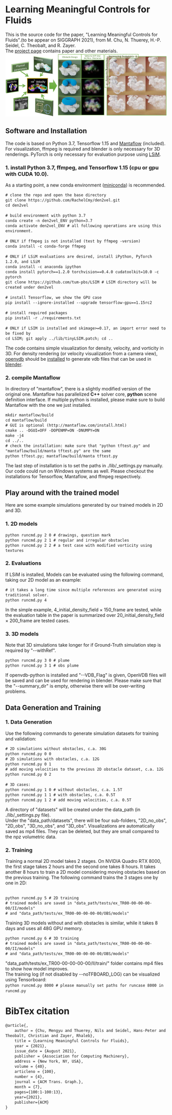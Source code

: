 # Learning Meaningful Controls for Fluids
This is the source code for the paper, "Learning Meaningful Controls for Fluids".(to be appear on SIGGRAPH 2021), from M. Chu, N. Thuerey, H.-P. Seidel, C. Theobalt, and R. Zayer.  
The [project page](https://people.mpi-inf.mpg.de/~mchu/projects/den2vel/) contains paper and other materials.  
![](./resources/teaser.jpg)

## Software and Installation

The code is based on Python 3.7, Tensorflow 1.15 and [Mantaflow](http://www.mantaflow.com/) (included). For visualization, ffmpeg is required and blender is only necessary for 3D renderings. PyTorch is only necessary for evaluation purpose using [LSiM](https://github.com/tum-pbs/LSIM). 

### 1. install Python 3.7, ffmpeg, and Tensorflow 1.15 (cpu or gpu with CUDA 10.0).   
As a starting point, a new conda environment ([miniconda](https://docs.conda.io/en/latest/miniconda.html)) is recommended.  
```
# clone the repo and open the base directory
git clone https://github.com/RachelCmy/den2vel.git  
cd den2vel 

# build environment with python 3.7
conda create -n den2vel_ENV python=3.7
conda activate den2vel_ENV # all following operations are using this environment.

# ONLY if ffmpeg is not installed (test by ffmpeg -version)
conda install -c conda-forge ffmpeg

# ONLY if LSiM evaluations are desired, install iPython, PyTorch 1.2.0, and LSiM
conda install -c anaconda ipython
conda install pytorch==1.2.0 torchvision==0.4.0 cudatoolkit=10.0 -c pytorch
git clone https://github.com/tum-pbs/LSIM # LSIM directory will be created under den2vel

# install Tensorflow, we show the GPU case
pip install --ignore-installed --upgrade tensorflow-gpu==1.15rc2

# install required packages
pip install -r ./requirements.txt

# ONLY if LSIM is installed and skimage>=0.17, an import error need to be fixed by
cd LSIM; git apply ../lib/tinyLSIM.patch; cd ..
```

The code contains simple visualization for density, velocity, and vorticity in 3D. For density rendering (or velocity visualization from a camera view), [openvdb](https://academysoftwarefoundation.github.io/openvdb/index.html)  should be [installed](https://academysoftwarefoundation.github.io/openvdb/build.html#buildBuildStandalone) to generate vdb files that can be used in [blender](https://www.blender.org/).

### 2. compile Mantaflow 
In directory of "mantaflow", there is a slightly modified version of the original one. Mantaflow has parallelized **C++** solver core, **python** scene definition interface. 
If multiple python is installed, please make sure to build Mantaflow with the one we just installed.
```
mkdir mantaflow/build
cd mantaflow/build
# GUI is optional (http://mantaflow.com/install.html)
cmake .. -DGUI=OFF -DOPENMP=ON -DNUMPY=ON
make -j4
cd ../..
# check the installation: make sure that "python tftest.py" and "mantaflow/build/manta tftest.py" are the same
python tftest.py; mantaflow/build/manta tftest.py 
```

The last step of installation is to set the paths in ./lib/_settings.py manually.
Our code could run on Windows systems as well. Please checkout the installations for Tensorflow, Mantaflow, and ffmpeg respectively.

## Play around with the trained model
Here are some example simulations generated by our trained models in 2D and 3D.

### 1. 2D models
```
python runcmd.py 2 0 # drawings, question mark
python runcmd.py 2 1 # regular and irregular obstacles
python runcmd.py 2 2 # a test case with modified vorticity using textures
```

### 2. Evaluations
If LSiM is installed, Models can be evaluated using the following command, taking our 2D model as an example:
```
# it takes a long time since multiple references are generated using traditional solver.
python runcmd.py 4 
```
In the simple example, 4_initial_density_field &times; 150_frame are tested, while the evaluation table in the paper is summarized over 20_initial_density_field &times; 200_frame are tested cases.

### 3. 3D models
Note that 3D simulations take longer for if Ground-Truth simulation step is required by "--withRef".

```
python runcmd.py 3 0 # plume
python runcmd.py 3 1 # obs plume
```
If openvdb-python is installed and "--VDB_Flag" is given, OpenVDB files will be saved and can be used for rendering in blender. Please make sure that the "--summary_dir" is empty, otherwise there will be over-writing problems.


## Data Generation and Training

### 1. Data Generation
Use the following commands to generate simulation datasets for training and validation:
```
# 2D simulations without obstacles, c.a. 30G
python runcmd.py 0 0 
# 2D simulations with obstacles, c.a. 12G
python runcmd.py 0 1
# add moving velocities to the previous 2D obstacle dataset, c.a. 12G
python runcmd.py 0 2

# 3D cases:
python runcmd.py 1 0 # without obstacles, c.a. 1.5T
python runcmd.py 1 1 # with obstacles, c.a. 0.5T
python runcmd.py 1 2 # add moving velocities, c.a. 0.5T

```
A directory of "datasets" will be created under the data_path (in ./lib/_settings.py file).  
Under the "data_path/datasets", there will be four sub-folders, "2D_no_obs", "2D_obs", "3D_no_obs", and "3D_obs". Visualizations are automatically saved as mp4 files. They can be deleted, but they are small compared to the npz volumetric data.

### 2. Training 
Training a normal 2D model takes 2 stages. On NVIDIA Quadro RTX 8000, the first stage takes 2 hours and the second one takes 8 hours.
It takes another 8 hours to train a 2D model considering moving obstacles based on the previous training.
The following command trains the 3 stages one by one in 2D:
```

python runcmd.py 5 # 2D training 
# trained models are saved in "data_path/tests/ex_TR00-00-00-00-00/II/models" 
# and "data_path/tests/ex_TR00-00-00-00-00/OBS/models" 
```

Training 3D models without and with obstacles is similar, while it takes 8 days and uses all 48G GPU memory.
```
python runcmd.py 6 # 3D training
# trained models are saved in "data_path/tests/ex_TR00-00-00-00-00/II/models" 
# and "data_path/tests/ex_TR00-00-00-00-00/OBS/models" 
```
"data_path/tests/ex_TR00-00-00-00-00/II/train/" folder contains mp4 files to show how model improves.  
The training log (if not disabled by --noTFBOARD_LOG) can be visualized using Tensorboard:  
`python runcmd.py 8000 # please manually set paths for runcase 8000 in runcmd.py`



# BibTex citation

```
@article{,
	author = {Chu, Mengyu and Thuerey, Nils and Seidel, Hans-Peter and Theobalt, Christian and Zayer, Rhaleb},
	title = {Learning Meaningful Controls for Fluids},
	year = {2021},
	issue_date = {August 2021},
	publisher = {Association for Computing Machinery},
	address = {New York, NY, USA},
	volume = {40},
	articleno = {100},
	number = {4},
	journal = {ACM Trans. Graph.},
	month = {7},
	pages={100:1-100:13},
	year={2021},
	publisher={ACM}
}
```
